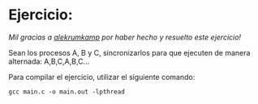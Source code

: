 # Ejercicio:

_Mil gracias a [alekrumkamp](https://github.com/alekrumkamp) por haber hecho y resuelto este ejercicio!_

­Sean los procesos A, B y C, sincronizarlos para que ejecuten de manera alternada: A,B,C,A,B,C...

Para compilar el ejercicio, utilizar el siguiente comando:

```
gcc main.c -o main.out -lpthread
```
